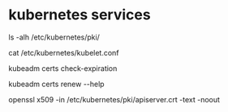 
# kubernetes services

ls -alh /etc/kubernetes/pki/

cat /etc/kubernetes/kubelet.conf

kubeadm certs check-expiration

kubeadm certs renew --help

openssl x509 -in /etc/kubernetes/pki/apiserver.crt -text -noout

